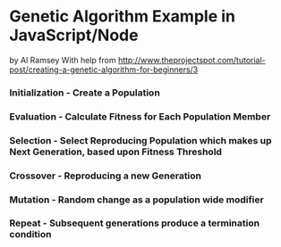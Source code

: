 # Genetic Algorithm Example in JavaScript/Node
by Al Ramsey
With help from http://www.theprojectspot.com/tutorial-post/creating-a-genetic-algorithm-for-beginners/3
### Initialization - Create a Population

### Evaluation - Calculate Fitness for Each Population Member

### Selection - Select Reproducing Population which makes up Next Generation, based upon Fitness Threshold

### Crossover - Reproducing a new Generation

### Mutation - Random change as a population wide modifier

### Repeat - Subsequent generations produce a termination condition
